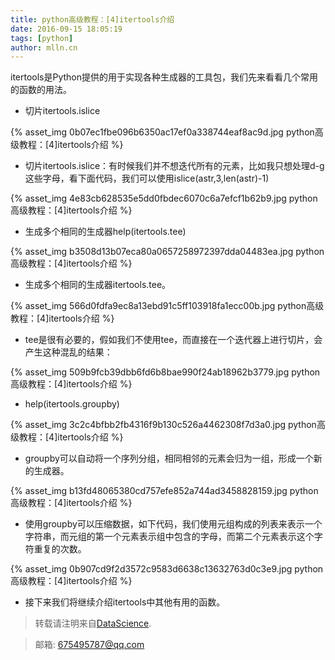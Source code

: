 ```yaml
---
title: python高级教程：[4]itertools介绍
date: 2016-09-15 18:05:19
tags: [python]
author: mlln.cn
---
```

itertools是Python提供的用于实现各种生成器的工具包，我们先来看看几个常用的函数的用法。

- 切片itertools.islice

{% asset_img 0b07ec1fbe096b6350ac17ef0a338744eaf8ac9d.jpg python高级教程：[4]itertools介绍 %}

- 切片itertools.islice：有时候我们并不想迭代所有的元素，比如我只想处理d-g这些字母，看下面代码，我们可以使用islice(astr,3,len(astr)-1)

{% asset_img 4e83cb628535e5dd0fbdec6070c6a7efcf1b62b9.jpg python高级教程：[4]itertools介绍 %}

- 生成多个相同的生成器help(itertools.tee)

{% asset_img b3508d13b07eca80a0657258972397dda04483ea.jpg python高级教程：[4]itertools介绍 %}

- 生成多个相同的生成器itertools.tee。

{% asset_img 566d0fdfa9ec8a13ebd91c5ff103918fa1ecc00b.jpg python高级教程：[4]itertools介绍 %}

- tee是很有必要的，假如我们不使用tee，而直接在一个迭代器上进行切片，会产生这种混乱的结果：

{% asset_img 509b9fcb39dbb6fd6b8bae990f24ab18962b3779.jpg python高级教程：[4]itertools介绍 %}

- help(itertools.groupby)

{% asset_img 3c2c4bfbb2fb4316f9b130c526a4462308f7d3a0.jpg python高级教程：[4]itertools介绍 %}

- groupby可以自动将一个序列分组，相同相邻的元素会归为一组，形成一个新的生成器。

{% asset_img b13fd48065380cd757efe852a744ad3458828159.jpg python高级教程：[4]itertools介绍 %}

- 使用groupby可以压缩数据，如下代码，我们使用元组构成的列表来表示一个字符串，而元组的第一个元素表示组中包含的字母，而第二个元素表示这个字符重复的次数。

{% asset_img 0b907cd9f2d3572c9583d6638c13632763d0c3e9.jpg python高级教程：[4]itertools介绍 %}

- 接下来我们将继续介绍itertools中其他有用的函数。

> 转载请注明来自[DataScience](http://mlln.cn).

> 邮箱: 675495787@qq.com 
